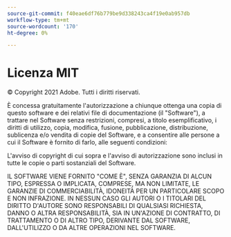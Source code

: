 ```yaml
---
source-git-commit: f40eae6df76b779be9d338243ca4f19e0ab957db
workflow-type: tm+mt
source-wordcount: '170'
ht-degree: 0%

---
```

# Licenza MIT

© Copyright 2021 Adobe. Tutti i diritti riservati.

È concessa gratuitamente l&#39;autorizzazione a chiunque ottenga una copia di questo software e dei relativi file di documentazione (il &quot;Software&quot;), a trattare nel Software senza restrizioni, compresi, a titolo esemplificativo, i diritti di utilizzo, copia, modifica, fusione, pubblicazione, distribuzione, sublicenza e/o vendita di copie del Software, e a consentire alle persone a cui il Software è fornito di farlo, alle seguenti condizioni:

L&#39;avviso di copyright di cui sopra e l&#39;avviso di autorizzazione sono inclusi in tutte le copie o parti sostanziali del Software.

IL SOFTWARE VIENE FORNITO &quot;COME È&quot;, SENZA GARANZIA DI ALCUN TIPO, ESPRESSA O IMPLICATA, COMPRESE, MA NON LIMITATE, LE GARANZIE DI COMMERCIABILITÀ, IDONEITÀ PER UN PARTICOLARE SCOPO E NON INFRAZIONE. IN NESSUN CASO GLI AUTORI O I TITOLARI DEL DIRITTO D&#39;AUTORE SONO RESPONSABILI DI QUALSIASI RICHIESTA, DANNO O ALTRA RESPONSABILITÀ, SIA IN UN&#39;AZIONE DI CONTRATTO, DI TRATTAMENTO O DI ALTRO TIPO, DERIVANTE DAL SOFTWARE, DALL&#39;UTILIZZO O DA ALTRE OPERAZIONI NEL SOFTWARE.
